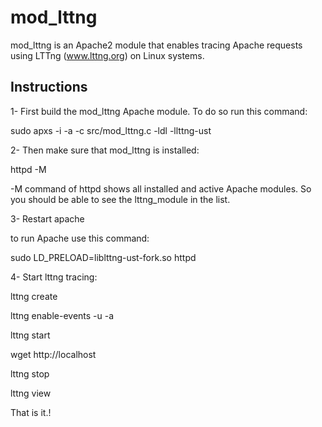 mod_lttng
==============

mod_lttng is an Apache2 module that enables tracing Apache requests using LTTng (www.lttng.org) on Linux systems. 


Instructions
------------

1- First build the mod_lttng Apache module. To do so run this command:

sudo apxs -i -a -c src/mod_lttng.c -ldl -llttng-ust

2- Then make sure that mod_lttng is installed:

httpd -M 

-M command of httpd shows all installed and active Apache modules. So you should be able to see the lttng_module in the list.

3- Restart apache

to run Apache use this command:

sudo LD_PRELOAD=liblttng-ust-fork.so httpd


4- Start lttng tracing:

lttng create

lttng enable-events -u -a

lttng start

wget http://localhost

lttng stop

lttng view

That is it.!

